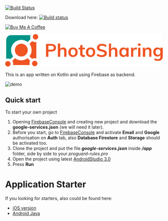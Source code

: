 [![Build Status](https://travis-ci.org/bossly/photo-sharing-android.svg?branch=master)](https://travis-ci.org/bossly/photo-sharing-android)

Download here: [![Build status](https://build.appcenter.ms/v0.1/apps/11423cac-e7e5-4cf9-9f37-1ab13be03e74/branches/master/badge)](https://install.appcenter.ms/users/oleg-baidalka-vc0r/apps/photoshare/distribution_groups/github%20testers)

<a href="https://www.buymeacoffee.com/01eg" target="_blank"><img src="https://www.buymeacoffee.com/assets/img/custom_images/orange_img.png" alt="Buy Me A Coffee" style="height: auto !important;width: auto !important;" ></a>

![#PhotoSharing](wiki/logo_full_side/logo_full_side_512.png)

This is an app written on Kotlin and using Firebase as backend.

![demo](wiki/demo.gif)

## Quick start

To start your own project

1. Opening [FirebaseConsole](https://console.firebase.google.com) and creating new project and download the **google-services.json** (we will need it later).
2. Before you start, go to [FirebaseConsole](https://console.firebase.google.com) and activate **Email** and **Google** authorisation on **Auth** tab, also **Database Firestore** and **Storage** should be activated too.
3. Clone the project and put the file  ***google-services.json*** inside ***/app*** folder, side by side to your *proguard-rules.pro*
4. Open the project using latest [AndroidStudio 3.0](https://developer.android.com/studio/index.html)
5. Press **Run** 

# Application Starter

If you looking for starters, also could be found here:

- [iOS version](https://codecanyon.net/item/photovideo-social-application-with-firebase-admob-pushnotifications/17931454?ref=01eg_me)
- [Android Java](https://codecanyon.net/item/instagram-template-with-firebase-admob-pushnotifications/20022803?ref=01eg_me)
